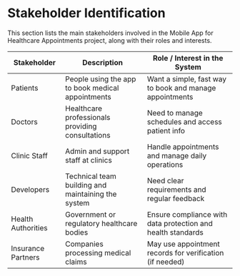 # Stakeholder Identification

This section lists the main stakeholders involved in the Mobile App for Healthcare Appointments project, along with their roles and interests.

| Stakeholder         | Description                                             | Role / Interest in the System                            |
|---------------------|---------------------------------------------------------|-----------------------------------------------------------|
| Patients            | People using the app to book medical appointments       | Want a simple, fast way to book and manage appointments   |
| Doctors             | Healthcare professionals providing consultations        | Need to manage schedules and access patient info          |
| Clinic Staff        | Admin and support staff at clinics                      | Handle appointments and manage daily operations           |
| Developers          | Technical team building and maintaining the system      | Need clear requirements and regular feedback              |
| Health Authorities  | Government or regulatory healthcare bodies              | Ensure compliance with data protection and health standards|
| Insurance Partners  | Companies processing medical claims                     | May use appointment records for verification (if needed)  |

